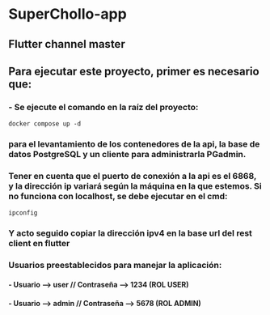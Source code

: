 # SuperChollo-app

## Flutter channel master

## Para ejecutar este proyecto, primer es necesario que:

### - Se ejecute el comando en la raíz del proyecto:

```
docker compose up -d
```
### para el levantamiento de los contenedores de la api, la base de datos PostgreSQL y un cliente para administrarla PGadmin.

### Tener en cuenta que el puerto de conexión a la api es el 6868, y la dirección ip variará según la máquina en la que estemos. Si no funciona con localhost, se debe ejecutar en el cmd:

```
ipconfig
```

### Y acto seguido copiar la dirección ipv4 en la base url del rest client en flutter

### Usuarios preestablecidos para manejar la aplicación:

#### - Usuario --> user // Contraseña --> 1234 (ROL USER)
#### - Usuario --> admin // Contraseña --> 5678 (ROL ADMIN)



